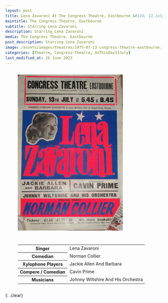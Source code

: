 ```yaml
---
layout: post
title: Lena Zavaroni At The Congress Theatre, Eastbourne &#124; 13 July 1975
maintitle: The Congress Theatre, Eastbourne
subtitle: Starring Lena Zavaroni
description: Starring Lena Zavaroni
media: The Congress Theatre, Eastbourne
post_description: Starring Lena Zavaroni
image: /assets/images/theatres/1975-07-13-congress-theatre-eastbourne.jpg
categories: [Theatre, Congress-Theatre, OnThisDay13July]
last_modified_at: 26 June 2023
---
```


<figure class="fig1">
<img src="/assets/images/theatres/1975-07-13-congress-theatre-eastbourne.jpg" class="full-width"/>
</figure>

<figure class="fig2">
<table>
<tr><th>Singer</th><td>Lena Zavaroni</td></tr>
<tr><th>Comedian</th><td>Norman Collier</td></tr>
<tr><th>Xylophone Players</th><td>Jackie Allen And Barbara</td></tr>
<tr><th>Compere / Comedian</th><td>Cavin Prime</td></tr>
<tr><th>Musicians</th><td>Johnny Wiltshire And His Orchestra</td></tr>
</table>
</figure>

<br />{: .clear}

<style>
.fig1 {float:left; width:49%;}

.fig2 {float:right; width:49%;}

.fig3 {float:right; width:100%;}

figcaption {float:left; width:100%;}

@media screen and (orientation:portrait) {
.fig1 {float:left; width:100%;}
.fig2 {float:left; width:100%;}
figcaption {float:left; width:100%; margin-bottom: 10px;}
}
</style>

